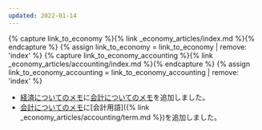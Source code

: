 ```yaml
---
updated: 2022-01-14
---
```

{% capture link_to_economy %}{% link _economy_articles/index.md %}{% endcapture %}
{% assign link_to_economy = link_to_economy | remove: 'index' %}
{% capture link_to_economy_accounting %}{% link _economy_articles/accounting/index.md %}{% endcapture %}
{% assign link_to_economy_accounting = link_to_economy_accounting | remove: 'index' %}

- [経済についてのメモ]({{link_to_economy}})に[会計についてのメモ]({{link_to_economy_accounting}})を追加しました。
- [会計についてのメモ]({{link_to_economy_accounting}})に[会計用語]({% link _economy_articles/accounting/term.md %})を追加しました。